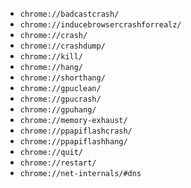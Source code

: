 * `chrome://badcastcrash/`
* `chrome://inducebrowsercrashforrealz/`
* `chrome://crash/`
* `chrome://crashdump/`
* `chrome://kill/`
* `chrome://hang/`
* `chrome://shorthang/`
* `chrome://gpuclean/`
* `chrome://gpucrash/`
* `chrome://gpuhang/`
* `chrome://memory-exhaust/`
* `chrome://ppapiflashcrash/`
* `chrome://ppapiflashhang/`
* `chrome://quit/`
* `chrome://restart/`
* `chrome://net-internals/#dns`